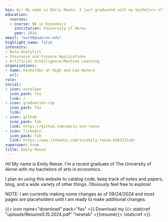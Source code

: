 ```yaml
---
bio: Hi! My name is Emily Reese. I just graduated with my bachelors of arts in economics at The University of Akron. 
education:
  courses:
  - course: BA in Economics
    institution: University of Akron
    year: 2024
email: "ear98@uakron.edu"
highlight_name: false
interests:
- Data Analytics
- Insurance and Finance Applications
- Artificial Intelligence/Machine Learning
organizations:
- name: Keyholder at High and Low Winery
  url: 
role: 
social:
- icon: envelope
  icon_pack: fas
  link: /
- icon: graduation-cap
  icon_pack: fas
  link: 
- icon: github
  icon_pack: fab
  link: https://github.com/emily-ann-reese
- icon: linkedin
  icon_pack: fab
  link: https://www.linkedin.com/in/emily-reese-b483231a6/
superuser: true
title: Emily Reese
---
```


Hi! My name is Emily Reese. I'm a recent graduate of The University of Akron with my bachelors of arts in economics.  

I plan on using this website to catalog code, keep track of notes and papers, blog, and a wide variety of other things. Obviously feel free to explore!

NOTE: I am currently making some changes as of 09/24/2024 and most pages are placeholders until I am ready to make additional changes.

{{< icon name="download" pack="fas" >}} Download my {{< staticref "uploads/Resume5.15.2024.pdf" "newtab" >}}resumé{{< /staticref >}}.


